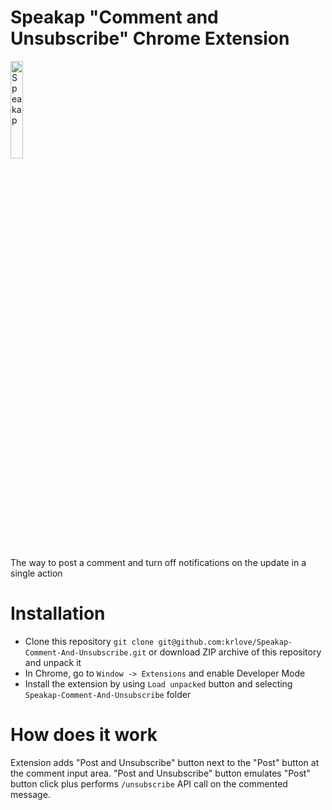# Speakap "Comment and Unsubscribe" Chrome Extension

<img src="https://i.ibb.co/MCx7Ggj/powered-by-badge.png" alt="Speakap" width="20%"/>

The way to post a comment and turn off notifications on the update in a single action

# Installation
  - Clone this repository `git clone git@github.com:krlove/Speakap-Comment-And-Unsubscribe.git` or download ZIP archive of this repository and unpack it
  - In Chrome, go to `Window -> Extensions` and enable Developer Mode
  - Install the extension by using `Load unpacked` button and selecting `Speakap-Comment-And-Unsubscribe` folder

# How does it work
Extension adds "Post and Unsubscribe" button next to the "Post" button at the comment input area. "Post and Unsubscribe" button emulates "Post" button click plus performs `/unsubscribe` API call on the commented message.
